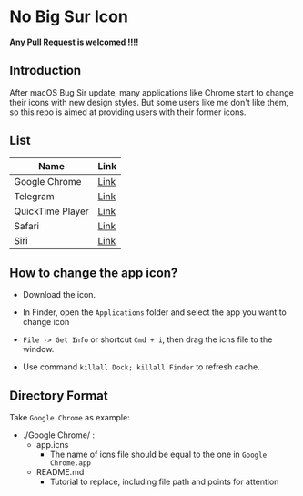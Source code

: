 # No Big Sur Icon

**Any Pull Request is welcomed !!!!**


## Introduction

After macOS Bug Sir update, many applications like Chrome start to change their icons with new design styles. But some users like me don't like them, so this repo is aimed at providing users with their former icons.


## List

| Name          | Link                                |
| ------------- | ----------------------------------- |
| Google Chrome | [Link](Google%20Chrome/README.md)   |
| Telegram     | [Link](Telegram/README.md)          |
| QuickTime Player | [Link](QuickTime%20Player/README.md) |
| Safari | [Link](Safari/README.md) |
| Siri | [Link](Siri/Siri.icns) |

## How to change the app icon?

- Download the icon.
- In Finder, open the `Applications` folder and select the app you want to change icon
-  `File -> Get Info` or shortcut `Cmd + i`, then drag the icns file to the window.

- Use command `killall Dock; killall Finder` to refresh cache. 

## Directory Format

Take `Google Chrome` as example:

- ./Google Chrome/ :
  - app.icns
    - The name of icns file should be equal to the one in `Google Chrome.app`
  - README.md
    - Tutorial to replace, including file path and points for attention
